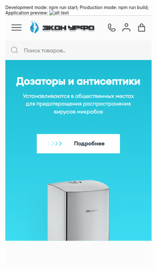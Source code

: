 Development mode: npm run start; Production mode: npm run build; Application
preview: ![alt text](preview.gif "Preview") ![alt text](preview1.gif "Preview")

